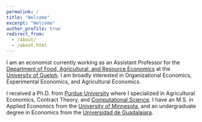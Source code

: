 ```yaml
---
permalink: /
title: "Welcome"
excerpt: "Welcome"
author_profile: true
redirect_from: 
  - /about/
  - /about.html
---
```


I am an economist currently working as an Assistant Professor for the [Department of Food, Agricultural, and Resource Economics](https://www.uoguelph.ca/fare/) at the [University of Guelph](https://www.uoguelph.ca/). I am broadly interested in Organizational Economics, Experimental Economics, and Agricultural Economics. 

I received a Ph.D. from [Purdue University](https://ag.purdue.edu/agecon/Pages/default.aspx) where I specialized in Agricultural Economics, Contract Theory, and [Computational Science](https://www.purdue.edu/gradschool/cigp/). I have an M.S. in Applied Economics from the [University of Minnesota](https://www.apec.umn.edu/), and an undergraduate degree in Economics from the [Universidad de Guadalajara](http://www.cucea.udg.mx/).
